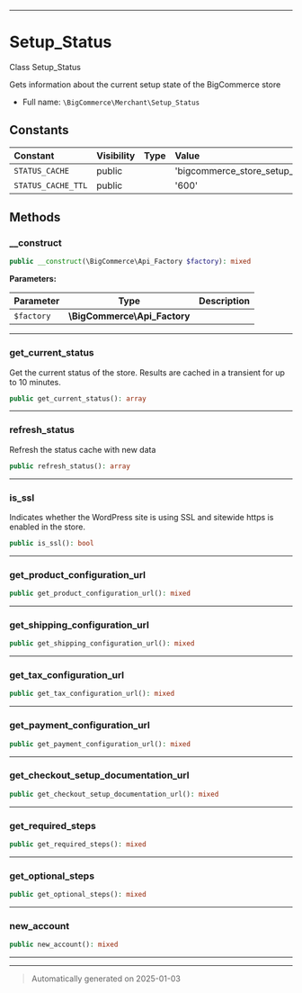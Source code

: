 ***

# Setup_Status

Class Setup_Status

Gets information about the current setup state of the BigCommerce store

* Full name: `\BigCommerce\Merchant\Setup_Status`


## Constants

| Constant | Visibility | Type | Value |
|:---------|:-----------|:-----|:------|
|`STATUS_CACHE`|public| |&#039;bigcommerce_store_setup_status&#039;|
|`STATUS_CACHE_TTL`|public| |&#039;600&#039;|


## Methods


### __construct



```php
public __construct(\BigCommerce\Api_Factory $factory): mixed
```








**Parameters:**

| Parameter | Type | Description |
|-----------|------|-------------|
| `$factory` | **\BigCommerce\Api_Factory** |  |





***

### get_current_status

Get the current status of the store. Results
are cached in a transient for up to 10 minutes.

```php
public get_current_status(): array
```












***

### refresh_status

Refresh the status cache with new data

```php
public refresh_status(): array
```












***

### is_ssl

Indicates whether the WordPress site is using SSL
and sitewide https is enabled in the store.

```php
public is_ssl(): bool
```












***

### get_product_configuration_url



```php
public get_product_configuration_url(): mixed
```












***

### get_shipping_configuration_url



```php
public get_shipping_configuration_url(): mixed
```












***

### get_tax_configuration_url



```php
public get_tax_configuration_url(): mixed
```












***

### get_payment_configuration_url



```php
public get_payment_configuration_url(): mixed
```












***

### get_checkout_setup_documentation_url



```php
public get_checkout_setup_documentation_url(): mixed
```












***

### get_required_steps



```php
public get_required_steps(): mixed
```












***

### get_optional_steps



```php
public get_optional_steps(): mixed
```












***

### new_account



```php
public new_account(): mixed
```












***


***
> Automatically generated on 2025-01-03
